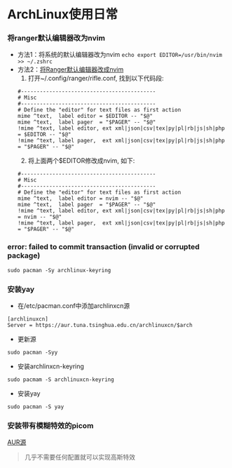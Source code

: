 # ArchLinux使用日常
### 将ranger默认编辑器改为nvim
- 方法1：将系统的默认编辑器改为nvim `echo export EDITOR=/usr/bin/nvim >> ~/.zshrc`
- 方法2：[将Ranger默认编辑器改成nvim](https://blog.csdn.net/zmhzmhzm/article/details/106765480)
   1. 打开~/.config/ranger/rifle.conf, 找到以下代码段:
   ```
   #-------------------------------------------
   # Misc
   #-------------------------------------------
   # Define the "editor" for text files as first action
   mime ^text,  label editor = $EDITOR -- "$@"
   mime ^text,  label pager  = "$PAGER" -- "$@"
   !mime ^text, label editor, ext xml|json|csv|tex|py|pl|rb|js|sh|php = $EDITOR -- "$@"
   !mime ^text, label pager,  ext xml|json|csv|tex|py|pl|rb|js|sh|php = "$PAGER" -- "$@"
   ```
   2. 将上面两个$EDITOR修改成nvim, 如下:
   ```
   #-------------------------------------------
   # Misc
   #-------------------------------------------
   # Define the "editor" for text files as first action
   mime ^text,  label editor = nvim -- "$@"
   mime ^text,  label pager  = "$PAGER" -- "$@"
   !mime ^text, label editor, ext xml|json|csv|tex|py|pl|rb|js|sh|php = nvim -- "$@"
   !mime ^text, label pager,  ext xml|json|csv|tex|py|pl|rb|js|sh|php = "$PAGER" -- "$@"
    ```
### error: failed to commit transaction (invalid or corrupted package)
`sudo pacman -Sy archlinux-keyring`
### 安装yay
- 在/etc/pacman.conf中添加archlinxcn源
```
[archlinuxcn]
Server = https://aur.tuna.tsinghua.edu.cn/archlinuxcn/$arch
```
- 更新源

`sudo pacman -Syy`
- 安装archlinxcn-keyring

`sudo pacmam -S archlinuxcn-keyring`
- 安装yay

`sudo pacman -S yay`
### 安装带有模糊特效的picom
[AUR源](https://aur.archlinux.org/packages/picom-jonaburg-git/)
> 几乎不需要任何配置就可以实现高斯特效
